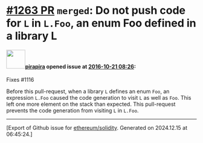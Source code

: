 # [\#1263 PR](https://github.com/ethereum/solidity/pull/1263) `merged`: Do not push code for `L` in `L.Foo`, an enum Foo defined in a library L

#### <img src="https://avatars.githubusercontent.com/u/44281?u=19789513178700ad73a6cf535a40fbbfdc1ad615&v=4" width="50">[pirapira](https://github.com/pirapira) opened issue at [2016-10-21 08:26](https://github.com/ethereum/solidity/pull/1263):

Fixes #1116 

Before this pull-request, when a library `L` defines an enum `Foo`, an expression `L.Foo` caused the code generation to visit `L` as well as `Foo`.  This left one more element on the stack than expected.  This pull-request prevents the code generation from visiting `L` in `L.Foo`.





-------------------------------------------------------------------------------



[Export of Github issue for [ethereum/solidity](https://github.com/ethereum/solidity). Generated on 2024.12.15 at 06:45:24.]
